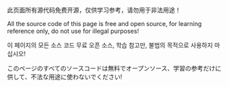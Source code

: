 此页面所有源代码免费开源，仅供学习参考，请勿用于非法用途！

All the source code of this page is free and open source, for learning reference only, do not use for illegal purposes!

이 페이지의 모든 소스 코드 무료 오픈 소스, 학습 참고만, 불법의 목적으로 사용하지 마십시오!

このページのすべてのソースコードは無料でオープンソース、学習の参考だけに供して、不法な用途に使わないでください!

